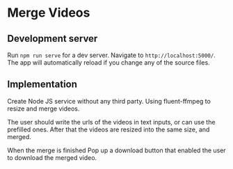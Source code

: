 # Merge Videos

## Development server

Run `npm run serve` for a dev server. Navigate to `http://localhost:5000/`. The app will automatically reload if you change any of the source files.

## Implementation

Create Node JS service without any third party.
Using fluent-ffmpeg to resize and merge videos.

The user should write the urls of the videos in text inputs, or can use the prefilled ones.
After that the videos are resized into the same size, and merged.

When the merge is finished Pop up a download button that enabled the user to download the merged video.

